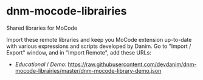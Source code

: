 # dnm-mocode-librairies

Shared libraries for MoCode

Import these remote libraries and keep you MoCode extension up-to-date with various expressions and scripts developed by Danim. Go to "Import / Export" window, and in "Import Remote", add these URLs:

- _Educational_ / _Demo_: <https://raw.githubusercontent.com/devdanim/dnm-mocode-librairies/master/dnm-mocode-library-demo.json>
